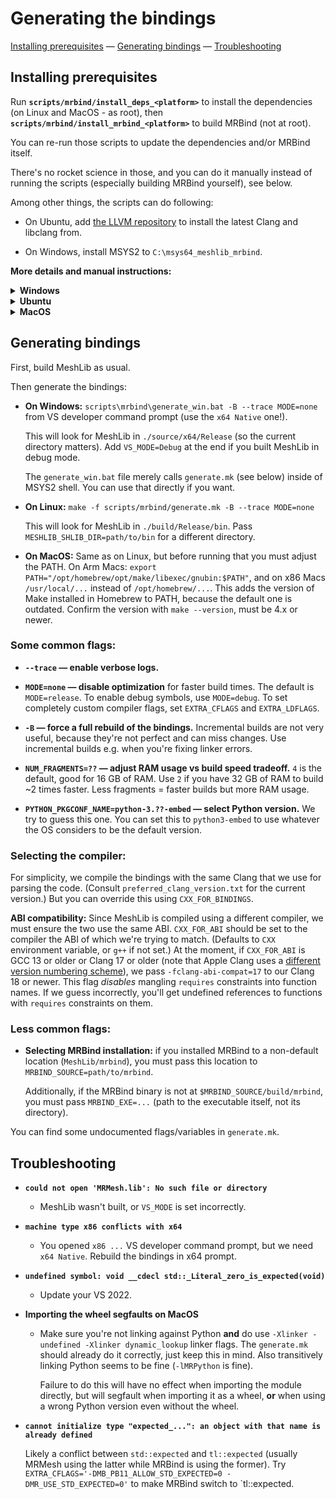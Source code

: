 # Generating the bindings

[Installing prerequisites](#installing-prerequisites) — [Generating bindings](#generating-bindings) — [Troubleshooting](#troubleshooting)

## Installing prerequisites

Run **`scripts/mrbind/install_deps_<platform>`** to install the dependencies (on Linux and MacOS - as root), then **`scripts/mrbind/install_mrbind_<platform>`** to build MRBind (not at root).

You can re-run those scripts to update the dependencies and/or MRBind itself.

There's no rocket science in those, and you can do it manually instead of running the scripts (especially building MRBind yourself), see below.

Among other things, the scripts can do following:

* On Ubuntu, add [the LLVM repository](https://apt.llvm.org/) to install the latest Clang and libclang from.

* On Windows, install MSYS2 to `C:\msys64_meshlib_mrbind`.

**More details and manual instructions:**

<details><summary><b>Windows</b></summary>

* **Installing dependencies:**

    On Windows we use MSYS2, because it provides prebuilt libclang and provides GNU Make to run our makefile.

    MSYS2 is a package manager, roughly speaking. They provide a bunch of MinGW-related packages (compilers and prebuilt libraries). Luckily Clang can always cross-compile, so MSYS2's MinGW Clang can produce MSVC-compatible executables with the correct flags. You still need to have VS installed though, since it will use its libraries.

    We use [MSYS2 CLANG64](https://www.msys2.org/docs/environments/) environment. Consult `install_deps_windows_msys2.bat` for the list of packages we install in it.

    Notably on Windows we don't have control over the Clang version, since MSYS2 only supports installing the latest one.

* **Building MRBind:**

    MRBind source code is at https://github.com/MeshInspector/mrbind/.

    We build MRBind at `MeshLib/mrbind`, but you can build it [elsewhere](#less-common-flags) manually.

    We build in [MSYS2 CLANG64](https://www.msys2.org/docs/environments/) environment, using MSYS2's Clang. Other compilers are not guaranteed to work.


</details>

<details><summary><b>Ubuntu</b></summary>

* **Installing dependencies:**

    We want a certain version of Clang (see `preferred_clang_version.txt`), and since older versions of Ubuntu don't have it, we add Clang's repository: https://apt.llvm.org

    And obviously we install some packages, see `install_deps_ubuntu.sh` for the list.

* **Building MRBind:**

    MRBind source code is at https://github.com/MeshInspector/mrbind/.

    We build MRBind at `MeshLib/mrbind`, but you can build it [elsewhere](#less-common-flags) manually.

    You might want to pass `-DClang_DIR=/usr/lib/cmake/clang-VERSION` (where `VERSION` is the one mentioned in `preferred_clang_version.txt`) if you have several versions of libclang installed, because otherwise CMake might pick an arbitrary one (apparently it picks the first one returned by globbing `clang-*`, which might not be the latest one).

    Use `CC=clang-VERSION CXX=clang++-VERSION cmake ....` to build using Clang. Other compilers might work, but that's not guaranteed.

</details>

<details><summary><b>MacOS</b></summary>

* **Installing dependencies:**

    Homebrew must already be installed.

    We install a certain version of Clang and libclang from it (see `preferred_clang_version.txt`), and also GNU Make and Gawk. MacOS has its own Make, but it's outdated. It seems to have Gawk, but we install our own just in case.

    What we install from Brew is the regular Clang, not Apple Clang (Apple's fork for Clang), because that is based on an outdated branch of Clang.

    You must run following to add the installed things to your PATH. On Arm Macs:
    ```sh
    export PATH="/opt/homebrew/opt/make/libexec/gnubin:$PATH"
    export PATH="/opt/homebrew/opt/llvm/bin@VERSION:$PATH" # See the correct VERSION in `preferred_clang_version.txt`.
    ```
    And on x86 Macs the installation directory seems to be `/usr/local/...` instead of `/opt/homebrew/...`.

* **Building MRBind:**

    MRBind source code is at https://github.com/MeshInspector/mrbind/.

    We build MRBind at `MeshLib/mrbind`, but you can build it [elsewhere](#less-common-flags) manually.

    Make sure your PATH is correct, as explained in the previous step.

    Use `CC=clang-VERSION CXX=clang++-VERSION cmake ....` to build using the Clang we've installed. It might build using Apple Clang as well (if you don't set your PATH as explained above), but that's not guaranteed to work. (If you want to try it, you must pass `-DCMAKE_PREFIX_PATH=/opt/homebrew/opt/llvm` for it to find our libclang.)

</details>

## Generating bindings

First, build MeshLib as usual.

Then generate the bindings:
* **On Windows:** `scripts\mrbind\generate_win.bat -B --trace MODE=none` from VS developer command prompt (use the `x64 Native` one!).

  This will look for MeshLib in `./source/x64/Release` (so the current directory matters). Add `VS_MODE=Debug` at the end if you built MeshLib in debug mode.

  The `generate_win.bat` file merely calls `generate.mk` (see below) inside of MSYS2 shell. You can use that directly if you want.

* **On Linux:** `make -f scripts/mrbind/generate.mk -B --trace MODE=none`

  This will look for MeshLib in `./build/Release/bin`. Pass `MESHLIB_SHLIB_DIR=path/to/bin` for a different directory.

* **On MacOS:** Same as on Linux, but before running that you must adjust the PATH. On Arm Macs: `export PATH="/opt/homebrew/opt/make/libexec/gnubin:$PATH"`, and on x86 Macs `/usr/local/...` instead of `/opt/homebrew/...`. This adds the version of Make installed in Homebrew to PATH, because the default one is outdated. Confirm the version with `make --version`, must be 4.x or newer.

### Some common flags:

* **`--trace` — enable verbose logs.**

* **`MODE=none` — disable optimization** for faster build times. The default is `MODE=release`. To enable debug symbols, use `MODE=debug`. To set completely custom compiler flags, set `EXTRA_CFLAGS` and `EXTRA_LDFLAGS`.

* **`-B` — force a full rebuild of the bindings.** Incremental builds are not very useful, because they're not perfect and can miss changes. Use incremental builds e.g. when you're fixing linker errors.

* **`NUM_FRAGMENTS=??` — adjust RAM usage vs build speed tradeoff.** `4` is the default, good for 16 GB of RAM. Use `2` if you have 32 GB of RAM to build ~2 times faster. Less fragments = faster builds but more RAM usage.

* **`PYTHON_PKGCONF_NAME=python-3.??-embed` — select Python version.** We try to guess this one. You can set this to `python3-embed` to use whatever the OS considers to be the default version.

### Selecting the compiler:

For simplicity, we compile the bindings with the same Clang that we use for parsing the code. (Consult `preferred_clang_version.txt` for the current version.) But you can override this using `CXX_FOR_BINDINGS`.

**ABI compatibility:** Since MeshLib is compiled using a different compiler, we must ensure the two use the same ABI. `CXX_FOR_ABI` should be set to the compiler the ABI of which we're trying to match. (Defaults to `CXX` environment variable, or `g++` if not set.) At the moment, if `CXX_FOR_ABI` is GCC 13 or older or Clang 17 or older (note that Apple Clang uses a [different version numbering scheme](https://en.wikipedia.org/wiki/Xcode#Xcode_15.0_-_(since_visionOS_support)_2)), we pass `-fclang-abi-compat=17` to our Clang 18 or newer. This flag *disables* mangling `requires` constraints into function names. If we guess incorrectly, you'll get undefined references to functions with `requires` constraints on them.

### Less common flags:

* **Selecting MRBind installation:** if you installed MRBind to a non-default location (`MeshLib/mrbind`), you must pass this location to `MRBIND_SOURCE=path/to/mrbind`.

    Additionally, if the MRBind binary is not at `$MRBIND_SOURCE/build/mrbind`, you must pass `MRBIND_EXE=...` (path to the executable itself, not its directory).

You can find some undocumented flags/variables in `generate.mk`.

## Troubleshooting

* **`could not open 'MRMesh.lib': No such file or directory`**

  * MeshLib wasn't built, or `VS_MODE` is set incorrectly.

* **`machine type x86 conflicts with x64`**

  * You opened `x86 ...` VS developer command prompt, but we need `x64 Native`. Rebuild the bindings in x64 prompt.

* **`undefined symbol: void __cdecl std::_Literal_zero_is_expected(void)`**

  * Update your VS 2022.

* **Importing the wheel segfaults on MacOS**

  * Make sure you're not linking against Python **and** do use `-Xlinker -undefined -Xlinker dynamic_lookup` linker flags. The `generate.mk` should already do it correctly, just keep this in mind. Also transitively linking Python seems to be fine (`-lMRPython` is fine).

    Failure to do this will have no effect when importing the module directly, but will segfault when importing it as a wheel, **or** when using a wrong Python version even without the wheel.

* **`cannot initialize type "expected_...": an object with that name is already defined`**

  Likely a conflict between `std::expected` and `tl::expected` (usually MRMesh using the latter while MRBind is using the former). Try `EXTRA_CFLAGS='-DMB_PB11_ALLOW_STD_EXPECTED=0 -DMR_USE_STD_EXPECTED=0'` to make MRBind switch to `tl::expected.
